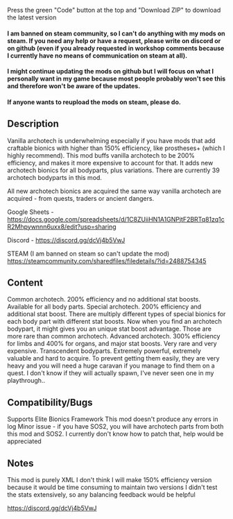 Press the green "Code" button at the top and "Download ZIP" to download the latest version

#### I am banned on steam community, so I can't do anything with my mods on steam. If you need any help or have a request, please write on discord or on github (even if you already requested in workshop comments because I currently have no means of communication on steam at all).

#### I might continue updating the mods on github but I will focus on what I personally want in my game because most people probably won't see this and therefore won't be aware of the updates.

#### If anyone wants to reupload the mods on steam, please do.


## Description
Vanilla archotech is underwhelming especially if you have mods that add craftable bionics with higher than 150% efficiency, like prostheses+ (which I highly recommend). This mod buffs vanilla archotech to be 200% efficiency, and makes it more expensive to account for that. It adds new archotech bionics for all bodyparts, plus variations. There are currently 39 archotech bodyparts in this mod.

All new archotech bionics are acquired the same way vanilla archotech are acquired - from quests, traders or ancient dangers.

Google Sheets - https://docs.google.com/spreadsheets/d/1C8ZUiiHN1A1GNPjtF2BRTq81zq1cR2Mhpywnnn6uxx8/edit?usp=sharing

Discord - https://discord.gg/dcVj4b5VwJ

STEAM (I am banned on steam so can't update the mod) https://steamcommunity.com/sharedfiles/filedetails/?id=2488754345

## Content
Common archotech. 200% efficiency and no additional stat boosts. Available for all body parts.
Special archotech. 200% efficiency and additional stat boost. There are multiply different types of special bionics for each body part with different stat boosts. Now when you find an archotech bodypart, it might gives you an unique stat boost advantage. Those are more rare than common archotech.
Advanced archotech. 300% efficiency for limbs and 400% for organs, and major stat boosts. Very rare and very expensive.
Transcendent bodyparts. Extremely powerful, extremely valuable and hard to acquire. To prevent getting them easily, they are very heavy and you will need a huge caravan if you manage to find them on a quest. I don't know if they will actually spawn, I've never seen one in my playthrough..

## Compatibility/Bugs
Supports Elite Bionics Framework
This mod doesn't produce any errors in log
Minor issue - if you have SOS2, you will have archotech parts from both this mod and SOS2. I currently don't know how to patch that, help would be appreciated

## Notes
This mod is purely XML
I don't think I will make 150% efficiency version because it would be time consuming to maintain two versions
I didn't test the stats extensively, so any balancing feedback would be helpful

https://discord.gg/dcVj4b5VwJ
